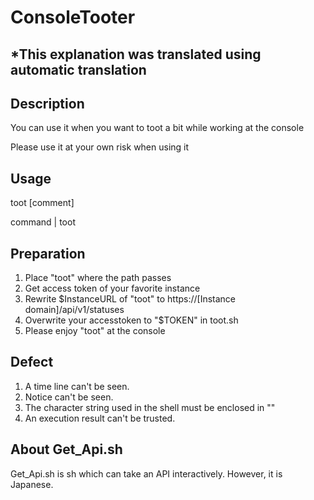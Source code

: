 # ConsoleTooter
## *This explanation was translated using automatic translation
## Description
You can use it when you want to toot a bit while working at the console

Please use it at your own risk when using it
## Usage
toot [comment]

command | toot
## Preparation
1. Place "toot" where the path passes
2. Get access token of your favorite instance
3. Rewrite $InstanceURL of "toot" to https://[Instance domain]/api/v1/statuses
4. Overwrite your accesstoken to "$TOKEN" in toot.sh
5. Please enjoy "toot" at the console
## Defect
1. A time line can't be seen.
2. Notice can't be seen.
3. The character string used in the shell must be enclosed in ""
4. An execution result can't be trusted.
## About Get_Api.sh
Get_Api.sh is sh which can take an API interactively. However, it is Japanese.


